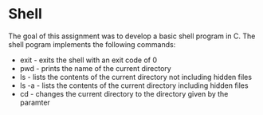 # Shell

The goal of this assignment was to develop a basic shell program in C. The shell pogram implements the following commands:

* exit  - exits the shell with an exit code of 0
* pwd   - prints the name of the current directory 
* ls    - lists the contents of the current directory not including hidden files
* ls -a - lists the contents of the current directory including hidden files
* cd    - changes the current directory to the directory given by the paramter
